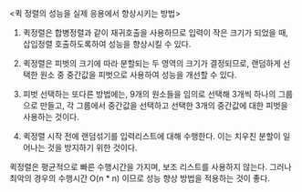 <퀵 정렬의 성능을 실제 응용에서 향상시키는 방법>

1. 퀵정렬은 합병정렬과 같이 재귀호출을 사용하므로 입력이 작은 크기가 되었을 때, 삽입정렬 호출하도록하여 성능을 향상시킬 수 있다.
2. 퀵정렬은 피벗의 크기에 따라 분할되는 두 영역의 크기가 결정되므로, 랜덤하게 선택한 원소 중 중간값을 피벗으로 사용하여 성능을 개선할 수 있다.
3. 피벗 선택하는 또다른 방법에는, 9개의 원소들을 임의로 선택해 3개씩 하나의 그룹으로 만들고,
   각 그룹에서 중간값을 선택하고 선택한 3개의 중간값에 대한 피벗을 사용하는 것이다.
   
4. 퀵정렬 시작 전에 랜덤섞기를 입력리스트에 대해 수행한다. 이는 치우친 분할이 일어나는 것을 방지하기 위한 것이다.


퀵정렬은 평균적으로 빠른 수행시간을 가지며, 보조 리스트를 사용하지 않는다. 그러나 최악의 경우의  수행시간 O(n * n) 이므로 성능 향상 방법을 적용하는 것이 좋다.

